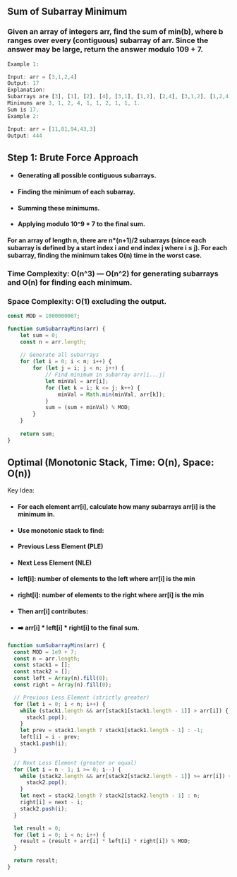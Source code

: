 ## Sum of Subarray Minimum

### Given an array of integers arr, find the sum of min(b), where b ranges over every (contiguous) subarray of arr. Since the answer may be large, return the answer modulo 109 + 7.

 
```js
Example 1:

Input: arr = [3,1,2,4]
Output: 17
Explanation: 
Subarrays are [3], [1], [2], [4], [3,1], [1,2], [2,4], [3,1,2], [1,2,4], [3,1,2,4]. 
Minimums are 3, 1, 2, 4, 1, 1, 2, 1, 1, 1.
Sum is 17.
Example 2:

Input: arr = [11,81,94,43,3]
Output: 444    

```

## Step 1: Brute Force Approach

* #### Generating all possible contiguous subarrays.
* #### Finding the minimum of each subarray.
* #### Summing these minimums.
* #### Applying modulo 10^9 + 7 to the final sum.

#### For an array of length n, there are n*(n+1)/2 subarrays (since each subarray is defined by a start index i and end index j where i ≤ j). For each subarray, finding the minimum takes O(n) time in the worst case.

### Time Complexity: O(n^3) — O(n^2) for generating subarrays and O(n) for finding each minimum.
### Space Complexity: O(1) excluding the output.

```js
const MOD = 1000000007;

function sumSubarrayMins(arr) {
    let sum = 0;
    const n = arr.length;
    
    // Generate all subarrays
    for (let i = 0; i < n; i++) {
        for (let j = i; j < n; j++) {
            // Find minimum in subarray arr[i...j]
            let minVal = arr[i];
            for (let k = i; k <= j; k++) {
                minVal = Math.min(minVal, arr[k]);
            }
            sum = (sum + minVal) % MOD;
        }
    }
    
    return sum;
}
```

## Optimal (Monotonic Stack, Time: O(n), Space: O(n))
Key Idea:
* #### For each element arr[i], calculate how many subarrays arr[i] is the minimum in.

* #### Use monotonic stack to find:

* #### Previous Less Element (PLE)

* #### Next Less Element (NLE)

* #### left[i]: number of elements to the left where arr[i] is the min

* #### right[i]: number of elements to the right where arr[i] is the min

* #### Then arr[i] contributes:
* #### ➡️ arr[i] * left[i] * right[i] to the final sum.


```js
function sumSubarrayMins(arr) {
  const MOD = 1e9 + 7;
  const n = arr.length;
  const stack1 = [];
  const stack2 = [];
  const left = Array(n).fill(0);
  const right = Array(n).fill(0);

  // Previous Less Element (strictly greater)
  for (let i = 0; i < n; i++) {
    while (stack1.length && arr[stack1[stack1.length - 1]] > arr[i]) {
      stack1.pop();
    }
    let prev = stack1.length ? stack1[stack1.length - 1] : -1;
    left[i] = i - prev;
    stack1.push(i);
  }

  // Next Less Element (greater or equal)
  for (let i = n - 1; i >= 0; i--) {
    while (stack2.length && arr[stack2[stack2.length - 1]] >= arr[i]) {
      stack2.pop();
    }
    let next = stack2.length ? stack2[stack2.length - 1] : n;
    right[i] = next - i;
    stack2.push(i);
  }

  let result = 0;
  for (let i = 0; i < n; i++) {
    result = (result + arr[i] * left[i] * right[i]) % MOD;
  }

  return result;
}

```
